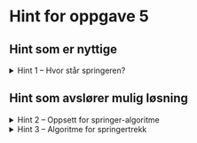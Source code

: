 # Hint for oppgave 5

## Hint som er nyttige

<details>
<summary>Hint 1 – Hvor står springeren?</summary>

I likhet med i oppgave 2 finnes det to ulike tilnærminger til å finne springerens trekk. Vi kan
1. Se hvor springeren står og velge felter ut i fra posisjonen, eller
2. Velge felter rundt springeren ukritisk og deretter filtere bort posisjoner som
    1. er utenfor brettet, eller
    2. er opptatt av en brikke av samme farge

</details>

## Hint som avslører mulig løsning

<details>
<summary>Hint 2 – Oppsett for springer-algoritme</summary>

Dersom vi velger den ukritiske tilnærmingen hvor vi velger alle aktuelle felter rundt springeren og deretter filterer
bort felter utenfor brettet eller de som er opptatte av en brikke med samme farge (som finnes i `team` `HashSet`-et,
kan du gå frem slik:

```rust
let (x, y) = self.position.as_i8().unwrap();
let moves: HashSet<(i8, i8)> = HashSet::from([
    // Fyll inn de aktuelle posisjonene rundt springeren her
]);
moves.as_board_positions().difference(team).cloned().collect()
```

</details>

<details>
<summary>Hint 3 – Algoritme for springertrekk</summary>

Her har vi fylt inn de aktuelle feltene rundt springeren, og bruker oppsettet fra hint 2 for å filtrere bort felter
utenfor brettet og som er opptatt av brikker med samme farge:

```rust
let (x, y) = self.position.as_i8().unwrap();
let moves: HashSet<(i8, i8)> = HashSet::from([
                   (x - 1, y + 2), (x + 1, y + 2),
   (x - 2, y + 1),                                 (x + 2, y + 1),
   
   (x - 2, y - 1),                                 (x + 2, y - 1),
                   (x - 1, y - 2), (x + 1, y - 2),
]);
moves.as_board_positions().difference(team).cloned().collect()
```

PS! Kan du se hvorfor vi har plassert tuplene i dette mønsteret?

</details>